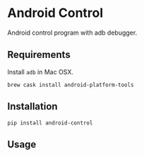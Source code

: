# Android Control

Android control program with adb debugger.

## Requirements

Install `adb` in Mac OSX.

```
brew cask install android-platform-tools
```

## Installation

```
pip install android-control
```

## Usage


